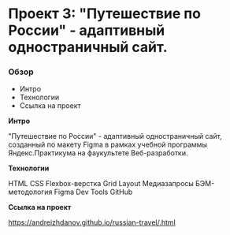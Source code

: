 # Проект 3: "Путешествие по России" - адаптивный одностраничный сайт.


### Обзор

* Интро
* Технологии
* Ссылка на проект


**Интро**

"Путешествие по России" - адаптивный одностраничный сайт, созданный по макету Figma в рамках учебной программы Яндекс.Практикума на фаукультете Веб-разработки.


**Технологии**

HTML
CSS
Flexbox-верстка
Grid Layout
Медиазапросы
БЭМ-методология
Figma
Dev Tools
GitHub


**Ссылка на проект**

https://andreizhdanov.github.io/russian-travel/.html
